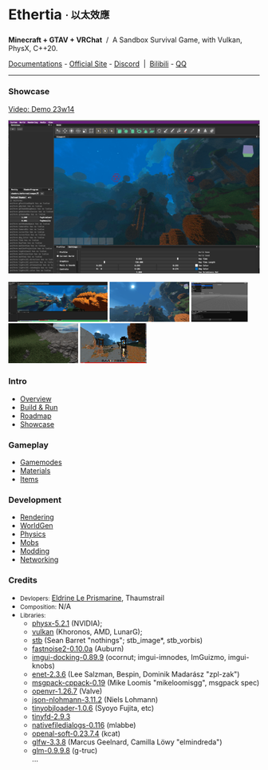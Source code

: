 <!-- <img height="130" align="right" src="https://github.com/Dreamtowards/Ethertia/raw/main/run/screenshots/_figures/ethertia-poster0225d4-lres.jpg"> -->

# Ethertia <sub><sup>· 以太效應</sup></sub>

__Minecraft + GTAV + VRChat__ &nbsp;/&nbsp; A Sandbox Survival Game, with Vulkan, PhysX, C++20.

[Documentations](https://docs.ethertia.com) - 
[Official Site](https://ethertia.com) - 
[Discord](https://discord.gg/2gzHbuXF) &nbsp;|&nbsp;
[Bilibili](https://space.bilibili.com/19483166) - 
[QQ](https://jq.qq.com/?_wv=1027&k=tgM29oDM)

---


### Showcase

[Video: Demo 23w14](https://www.bilibili.com/video/BV1ov4y1H7Eo)

![](https://raw.githubusercontent.com/Dreamtowards/Ethertia/main/run/screenshots/qs230402.png)


<img style="height: 80px;" src="https://github.com/Dreamtowards/Ethertia/raw/main/run/screenshots/Screen Shot 2023-04-03 at 12.00.07 AM.png"> <img style="height: 80px;" src="https://github.com/Dreamtowards/Ethertia/raw/main/run/screenshots/qs230401.png"> <img style="height: 80px;" src="https://github.com/Dreamtowards/Ethertia/raw/main/run/screenshots/qs230310-1.png"> <img style="height: 80px;" src="https://github.com/Dreamtowards/Ethertia/raw/main/run/screenshots/qs221130.png"> <img style="height: 80px;" src="https://github.com/Dreamtowards/Ethertia/raw/main/run/screenshots/_figures/23u07.png"> 


### **Intro**

- [Overview](//docs.ethertia.com/intro)
- [Build & Run](//docs.ethertia.com/intro/build-run)
- [Roadmap](//docs.ethertia.com/intro/roadmap)
- [Showcase](//docs.ethertia.com/intro/showcase)

### **Gameplay**

- [Gamemodes]()
- [Materials]()
- [Items]()

### **Development**

- [Rendering]()
- [WorldGen]()
- [Physics]()
- [Mobs]()
- [Modding]()
- [Networking]()

### **Credits**

- <small>Devlopers:</small> 
  [Eldrine Le Prismarine](https://elytra.dev/~pris), Thaumstrail
- <small>Composition:</small> N/A
- <small>Libraries:</small>   
  - [physx-5.2.1](https://github.com/NVIDIA-Omniverse/PhysX) (NVIDIA);  
  - [vulkan](https://www.vulkan.org/) (Khoronos, AMD, LunarG);   
  - [stb](https://github.com/nothings/stb) (Sean Barret "nothings"; stb_image*, stb_vorbis)  
  - [fastnoise2-0.10.0a](https://github.com/Auburn/FastNoise2) (Auburn)  
  - [imgui-docking-0.89.9](https://github.com/ocornut/imgui/tree/docking) (ocornut; imgui-imnodes, ImGuizmo, imgui-knobs)  
  - [enet-2.3.6](https://github.com/zpl-c/enet) (Lee Salzman, Bespin, Dominik Madarász "zpl-zak")  
  - [msgpack-cppack-0.19](https://github.com/mikeloomisgg/cppack) (Mike Loomis "mikeloomisgg", msgpack spec)  
  - [openvr-1.26.7](https://github.com/ValveSoftware/openvr) (Valve)  
  - [json-nlohmann-3.11.2](https://github.com/nlohmann/json) (Niels Lohmann)  
  - [tinyobjloader-1.0.6](https://github.com/tinyobjloader/tinyobjloader) (Syoyo Fujita, etc)  
  - [tinyfd-2.9.3](https://github.com/native-toolkit/libtinyfiledialogs)  
  - [nativefiledialogs-0.116](https://github.com/mlabbe/nativefiledialog) (mlabbe)  
  - [openal-soft-0.23.7.4](https://github.com/kcat/openal-soft) (kcat)  
  - [glfw-3.3.8](https://github.com/glfw/glfw) (Marcus Geelnard, Camilla Löwy "elmindreda")  
  - [glm-0.9.9.8](https://github.com/g-truc/glm) (g-truc)  
... 

